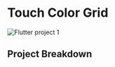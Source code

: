 # Touch Color Grid

![Flutter project 1](https://user-images.githubusercontent.com/79424556/164082872-fb363215-99a6-45e0-9dd2-654b688fdb0e.png)


## Project Breakdown
